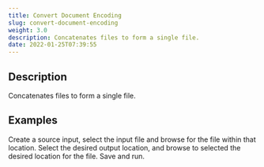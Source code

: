 ```yaml
---
title: Convert Document Encoding
slug: convert-document-encoding
weight: 3.0
description: Concatenates files to form a single file.
date: 2022-01-25T07:39:55
---
```



## Description


Concatenates files to form a single file.







## Examples


Create a source input, select the input file and browse for the file within that location. Select the desired output location, and browse to selected the desired location for the file. Save and run.

